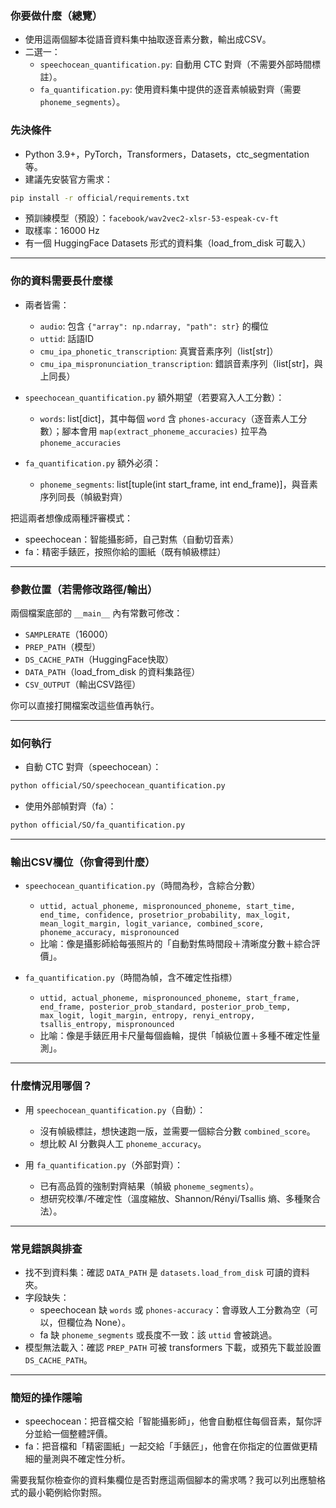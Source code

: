 ### 你要做什麼（總覽）
- 使用這兩個腳本從語音資料集中抽取逐音素分數，輸出成CSV。
- 二選一：
  - `speechocean_quantification.py`: 自動用 CTC 對齊（不需要外部時間標註）。
  - `fa_quantification.py`: 使用資料集中提供的逐音素幀級對齊（需要 `phoneme_segments`）。

### 先決條件
- Python 3.9+，PyTorch，Transformers，Datasets，ctc_segmentation 等。
- 建議先安裝官方需求：
```bash
pip install -r official/requirements.txt
```

- 預訓練模型（預設）：`facebook/wav2vec2-xlsr-53-espeak-cv-ft`
- 取樣率：16000 Hz
- 有一個 HuggingFace Datasets 形式的資料集（load_from_disk 可載入）

---

### 你的資料需要長什麼樣
- 兩者皆需：
  - `audio`: 包含 `{"array": np.ndarray, "path": str}` 的欄位
  - `uttid`: 話語ID
  - `cmu_ipa_phonetic_transcription`: 真實音素序列（list[str]）
  - `cmu_ipa_mispronunciation_transcription`: 錯誤音素序列（list[str]，與上同長）

- `speechocean_quantification.py` 額外期望（若要寫入人工分數）：
  - `words`: list[dict]，其中每個 `word` 含 `phones-accuracy`（逐音素人工分數）；腳本會用 `map(extract_phoneme_accuracies)` 拉平為 `phoneme_accuracies`

- `fa_quantification.py` 額外必須：
  - `phoneme_segments`: list[tuple(int start_frame, int end_frame)]，與音素序列同長（幀級對齊）

把這兩者想像成兩種評審模式：
- speechocean：智能攝影師，自己對焦（自動切音素）
- fa：精密手錶匠，按照你給的圖紙（既有幀級標註）

---

### 參數位置（若需修改路徑/輸出）
兩個檔案底部的 `__main__` 內有常數可修改：
- `SAMPLERATE`（16000）
- `PREP_PATH`（模型）
- `DS_CACHE_PATH`（HuggingFace快取）
- `DATA_PATH`（load_from_disk 的資料集路徑）
- `CSV_OUTPUT`（輸出CSV路徑）

你可以直接打開檔案改這些值再執行。

---

### 如何執行

- 自動 CTC 對齊（speechocean）：
```bash
python official/SO/speechocean_quantification.py
```

- 使用外部幀對齊（fa）：
```bash
python official/SO/fa_quantification.py
```

---

### 輸出CSV欄位（你會得到什麼）

- `speechocean_quantification.py`（時間為秒，含綜合分數）
  - `uttid, actual_phoneme, mispronounced_phoneme, start_time, end_time, confidence, prosetrior_probability, max_logit, mean_logit_margin, logit_variance, combined_score, phoneme_accuracy, mispronounced`
  - 比喻：像是攝影師給每張照片的「自動對焦時間段＋清晰度分數＋綜合評價」。

- `fa_quantification.py`（時間為幀，含不確定性指標）
  - `uttid, actual_phoneme, mispronounced_phoneme, start_frame, end_frame, posterior_prob_standard, posterior_prob_temp, max_logit, logit_margin, entropy, renyi_entropy, tsallis_entropy, mispronounced`
  - 比喻：像是手錶匠用卡尺量每個齒輪，提供「幀級位置＋多種不確定性量測」。

---

### 什麼情況用哪個？

- 用 `speechocean_quantification.py`（自動）：
  - 沒有幀級標註，想快速跑一版，並需要一個綜合分數 `combined_score`。
  - 想比較 AI 分數與人工 `phoneme_accuracy`。

- 用 `fa_quantification.py`（外部對齊）：
  - 已有高品質的強制對齊結果（幀級 `phoneme_segments`）。
  - 想研究校準/不確定性（溫度縮放、Shannon/Rényi/Tsallis 熵、多種聚合法）。

---

### 常見錯誤與排查
- 找不到資料集：確認 `DATA_PATH` 是 `datasets.load_from_disk` 可讀的資料夾。
- 字段缺失：
  - speechocean 缺 `words` 或 `phones-accuracy`：會導致人工分數為空（可以，但欄位為 None）。
  - fa 缺 `phoneme_segments` 或長度不一致：該 `uttid` 會被跳過。
- 模型無法載入：確認 `PREP_PATH` 可被 transformers 下載，或預先下載並設置 `DS_CACHE_PATH`。

---

### 簡短的操作隱喻
- speechocean：把音檔交給「智能攝影師」，他會自動框住每個音素，幫你評分並給一個整體評價。
- fa：把音檔和「精密圖紙」一起交給「手錶匠」，他會在你指定的位置做更精細的量測與不確定性分析。

需要我幫你檢查你的資料集欄位是否對應這兩個腳本的需求嗎？我可以列出應驗格式的最小範例給你對照。